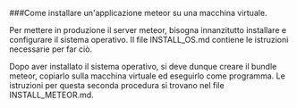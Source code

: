 ###Come installare un'applicazione meteor su una macchina virtuale.

Per mettere in produzione il server meteor, bisogna
innanzitutto installare e configurare il sistema operativo.
Il file INSTALL_OS.md contiene le istruzioni necessarie per
far ciò.

Dopo aver installato il sistema operativo, si deve dunque
creare il bundle meteor, copiarlo sulla macchina virtuale ed
eseguirlo come programma. Le istruzioni per questa seconda
procedura si trovano nel file INSTALL_METEOR.md.
